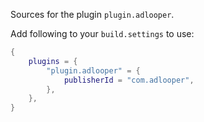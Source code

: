 Sources for the plugin `plugin.adlooper`.

Add following to your `build.settings` to use:
```lua
{
    plugins = {
        "plugin.adlooper" = {
            publisherId = "com.adlooper",
        },
    },
}
```
